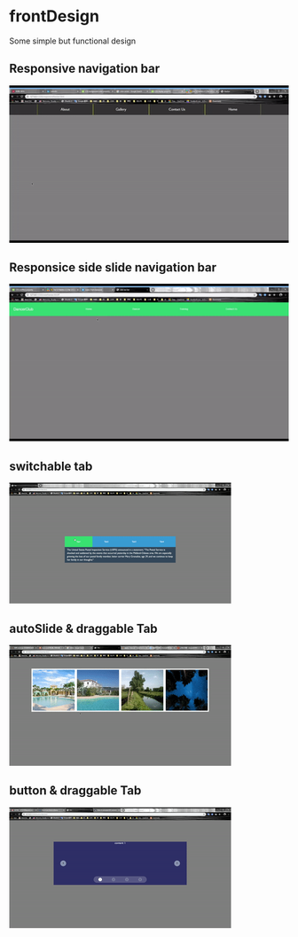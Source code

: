 # frontDesign
Some simple but functional design
## Responsive navigation bar
![](./gif/responsiveNavbar.gif)

## Responsice side slide navigation bar
![](./gif/sideNavbar.gif)

## switchable tab
![](./gif/switchTab.gif)

## autoSlide & draggable Tab
![](./gif/autoSlideTab.gif)

## button & draggable Tab
![](./gif/buttonTab.gif)